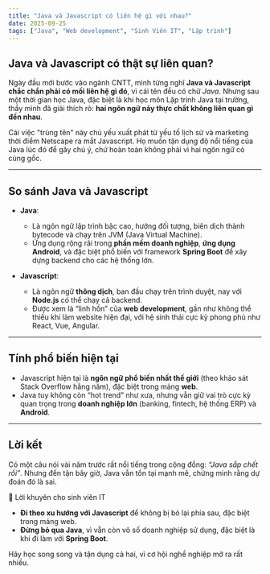 ```yaml
---
title: "Java và Javascript có liên hệ gì với nhau?"
date: 2025-09-25
tags: ["Java", "Web development", "Sinh Viên IT", "Lập trình"] 
---
```


## Java và Javascript có thật sự liên quan?

Ngày đầu mới bước vào ngành CNTT, mình từng nghĩ **Java và Javascript chắc chắn phải có mối liên hệ gì đó**, vì cái tên đều có chữ *Java*. Nhưng sau một thời gian học Java, đặc biệt là khi học môn Lập trình Java tại trường, thầy mình đã giải thích rõ: **hai ngôn ngữ này thực chất không liên quan gì đến nhau**.  

Cái việc "trùng tên" này chủ yếu xuất phát từ yếu tố lịch sử và marketing thời điểm Netscape ra mắt Javascript. Họ muốn tận dụng độ nổi tiếng của Java lúc đó để gây chú ý, chứ hoàn toàn không phải vì hai ngôn ngữ có cùng gốc.

---

## So sánh Java và Javascript

- **Java**:  
  - Là ngôn ngữ lập trình bậc cao, hướng đối tượng, biên dịch thành bytecode và chạy trên JVM (Java Virtual Machine).  
  - Ứng dụng rộng rãi trong **phần mềm doanh nghiệp**, **ứng dụng Android**, và đặc biệt phổ biến với framework **Spring Boot** để xây dựng backend cho các hệ thống lớn.  

- **Javascript**:  
  - Là ngôn ngữ **thông dịch**, ban đầu chạy trên trình duyệt, nay với **Node.js** có thể chạy cả backend.  
  - Được xem là “linh hồn” của **web development**, gần như không thể thiếu khi làm website hiện đại, với hệ sinh thái cực kỳ phong phú như React, Vue, Angular.  

---

## Tính phổ biến hiện tại

- Javascript hiện tại là **ngôn ngữ phổ biến nhất thế giới** (theo khảo sát Stack Overflow hằng năm), đặc biệt trong mảng **web**.  
- Java tuy không còn “hot trend” như xưa, nhưng vẫn giữ vai trò cực kỳ quan trọng trong **doanh nghiệp lớn** (banking, fintech, hệ thống ERP) và **Android**.  

---

## Lời kết

Có một câu nói vài năm trước rất nổi tiếng trong cộng đồng: *“Java sắp chết rồi”*. Nhưng đến tận bây giờ, Java vẫn tồn tại mạnh mẽ, chứng minh rằng dự đoán đó là sai.  

🎯 Lời khuyên cho sinh viên IT 
- **Đi theo xu hướng với Javascript** để không bị bỏ lại phía sau, đặc biệt trong mảng web.  
- **Đừng bỏ qua Java**, vì vẫn còn vô số doanh nghiệp sử dụng, đặc biệt là khi đi làm với **Spring Boot**.  

Hãy học song song và tận dụng cả hai, vì cơ hội nghề nghiệp mở ra rất nhiều.  
